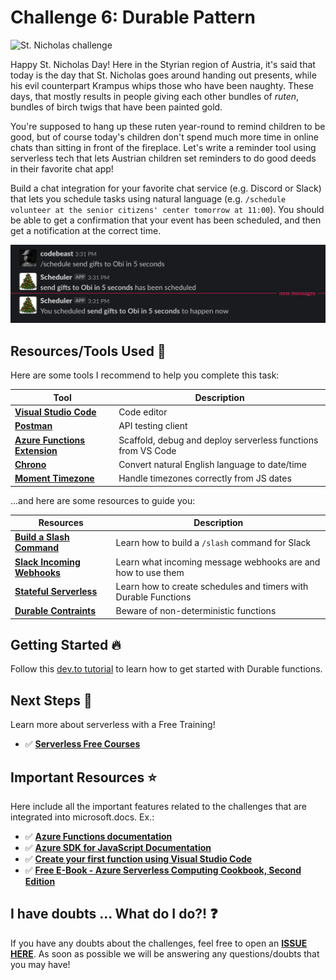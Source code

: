 # Challenge 6: Durable Pattern

![St. Nicholas challenge](https://res.cloudinary.com/jen-looper/image/upload/v1575132446/images/challenge-6_qpqesc.jpg)

Happy St. Nicholas Day! Here in the Styrian region of Austria, it's said that today is the day that St. Nicholas goes around handing out presents, while his evil counterpart Krampus whips those who have been naughty. These days, that mostly results in people giving each other bundles of _ruten_, bundles of birch twigs that have been painted gold.

You're supposed to hang up these ruten year-round to remind children to be good, but of course today's children don't spend much more time in online chats than sitting in front of the fireplace. Let's write a reminder tool using serverless tech that lets Austrian children set reminders to do good deeds in their favorite chat app!

Build a chat integration for your favorite chat service (e.g. Discord or Slack) that lets you schedule tasks using natural language (e.g. `/schedule volunteer at the senior citizens' center tomorrow at 11:00`). You should be able to get a confirmation that your event has been scheduled, and then get a notification at the correct time.

![Slack bot screenshot](screenshot.png)

## Resources/Tools Used 🚀

Here are some tools I recommend to help you complete this task:

| Tool                                                                                                                                                            | Description                                                  |
| --------------------------------------------------------------------------------------------------------------------------------------------------------------- | ------------------------------------------------------------ |
| [**Visual Studio Code**](https://code.visualstudio.com/?WT.mc_id=25daysofserverless-github-cxa)                                                                 | Code editor                                                  |
| [**Postman**](https://www.getpostman.com/downloads/)                                                                                                            | API testing client                                           |
| [**Azure Functions Extension**](https://marketplace.visualstudio.com/items?itemName=ms-azuretools.vscode-azurefunctions&WT.mc_id=25daysofserverless-github-cxa) | Scaffold, debug and deploy serverless functions from VS Code |
| [**Chrono**](https://github.com/wanasit/chrono)                                                                                                                 | Convert natural English language to date/time                |
| [**Moment Timezone**](https://github.com/moment/moment-timezone)                                                                                                | Handle timezones correctly from JS dates                     |

...and here are some resources to guide you:

| Resources                                                                                                                   | Description                                                     |
| --------------------------------------------------------------------------------------------------------------------------- | --------------------------------------------------------------- |
| [**Build a Slash Command**](https://api.slack.com/tutorials/slash-block-kit)                                                | Learn how to build a `/slash` command for Slack                 |
| [**Slack Incoming Webhooks**](https://api.slack.com/messaging/webhooks)                                                     | Learn what incoming message webhooks are and how to use them    |
| [**Stateful Serverless**](https://dev.to/azure/stateful-serverless-with-durable-functions-2jff)                             | Learn how to create schedules and timers with Durable Functions |
| [**Durable Contraints**](https://docs.microsoft.com/en-us/azure/azure-functions/durable/durable-functions-code-constraints) | Beware of non-deterministic functions                           |

## Getting Started 🔥

Follow this [dev.to tutorial](https://dev.to/azure/stateful-serverless-with-durable-functions-2jff) to learn how to get started with Durable functions.

## Next Steps 🏃

Learn more about serverless with a Free Training!

-   ✅ **[Serverless Free Courses](https://docs.microsoft.com/learn/browse/?term=azure%20functions&WT.mc_id=25daysofserverless-github-cxa)**

## Important Resources ⭐️

Here include all the important features related to the challenges that are integrated into microsoft.docs. Ex.:

-   ✅ **[Azure Functions documentation](https://docs.microsoft.com/azure/azure-functions/?WT.mc_id=25daysofserverless-github-cxa)**
-   ✅ **[Azure SDK for JavaScript Documentation](https://docs.microsoft.com/azure/javascript/?WT.mc_id=25daysofserverless-github-cxa)**
-   ✅ **[Create your first function using Visual Studio Code](https://docs.microsoft.com/azure/azure-functions/functions-create-first-function-vs-code?WT.mc_id=25daysofserverless-github-cxa)**
-   ✅ **[Free E-Book - Azure Serverless Computing Cookbook, Second Edition](https://azure.microsoft.com/resources/azure-serverless-computing-cookbook/?WT.mc_id=25daysofserverless-github-cxa)**

## I have doubts ... What do I do?! ❓

If you have any doubts about the challenges, feel free to open an **[ISSUE HERE](https://github.com/microsoft/25-days-of-serverless/issues)**. As soon as possible we will be answering any questions/doubts that you may have!
